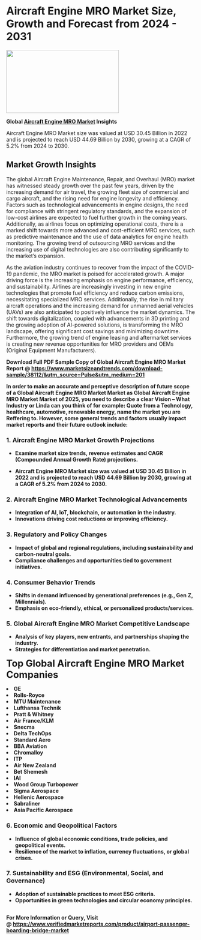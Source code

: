 <H1>Aircraft Engine MRO Market Size, Growth and Forecast from 2024 - 2031</H1><img class="aligncenter size-medium wp-image-584254" src="https://thirdeyenews.in/wp-content/uploads/2024/09/Global-Market-Research-300x168.jpeg" alt="" width="300" height="168" /><p><strong>Global&nbsp;<a href="https://www.marketsizeandtrends.com/download-sample/38112/&amp;utm_source=Pulse&amp;utm_medium=201">Aircraft Engine MRO Market</a> Insights</strong></p><p>Aircraft Engine MRO Market size was valued at USD 30.45 Billion in 2022 and is projected to reach USD 44.69 Billion by 2030, growing at a CAGR of 5.2% from 2024 to 2030.</p><p><h2>Market Growth Insights</h2><p>The global Aircraft Engine Maintenance, Repair, and Overhaul (MRO) market has witnessed steady growth over the past few years, driven by the increasing demand for air travel, the growing fleet size of commercial and cargo aircraft, and the rising need for engine longevity and efficiency. Factors such as technological advancements in engine designs, the need for compliance with stringent regulatory standards, and the expansion of low-cost airlines are expected to fuel further growth in the coming years. Additionally, as airlines focus on optimizing operational costs, there is a marked shift towards more advanced and cost-efficient MRO services, such as predictive maintenance and the use of data analytics for engine health monitoring. The growing trend of outsourcing MRO services and the increasing use of digital technologies are also contributing significantly to the market’s expansion.</p><p><strong></strong></p><p>As the aviation industry continues to recover from the impact of the COVID-19 pandemic, the MRO market is poised for accelerated growth. A major driving force is the increasing emphasis on engine performance, efficiency, and sustainability. Airlines are increasingly investing in new engine technologies that promote fuel efficiency and reduce carbon emissions, necessitating specialized MRO services. Additionally, the rise in military aircraft operations and the increasing demand for unmanned aerial vehicles (UAVs) are also anticipated to positively influence the market dynamics. The shift towards digitalization, coupled with advancements in 3D printing and the growing adoption of AI-powered solutions, is transforming the MRO landscape, offering significant cost savings and minimizing downtime. Furthermore, the growing trend of engine leasing and aftermarket services is creating new revenue opportunities for MRO providers and OEMs (Original Equipment Manufacturers).<p><strong></p><p><span class=""><strong>Download Full PDF Sample Copy of Global Aircraft Engine MRO Market Report</strong> @ <a href="https://www.marketsizeandtrends.com/download-sample/38112/&amp;utm_source=Pulse&amp;utm_medium=201" target="_blank">https://www.marketsizeandtrends.com/download-sample/38112/&amp;utm_source=Pulse&amp;utm_medium=201</a></span></p><p>In order to make an accurate and perceptive description of future scope of a Global&nbsp;Aircraft Engine MRO Market Market as Global&nbsp;Aircraft Engine MRO Market Market of 2025, you need to describe a clear Vision &ndash; What Industry or Linda can you think of for example: Quote from a Technology, healthcare, automotive, renewable energy, name the market you are Reffering to. However, some general trends and factors usually impact market reports and their future outlook include:</p><h3>1.&nbsp;<strong>Aircraft Engine MRO Market Growth Projections</strong></h3><ul><li>Examine market size trends, revenue estimates and CAGR (Compounded Annual Growth Rate) projections.</li><li><p>Aircraft Engine MRO Market size was valued at USD 30.45 Billion in 2022 and is projected to reach USD 44.69 Billion by 2030, growing at a CAGR of 5.2% from 2024 to 2030.</p></li></ul><h3>2.&nbsp;<strong>Aircraft Engine MRO Market Technological Advancements</strong></h3><ul><li>Integration of AI, IoT, blockchain, or automation in the industry.</li><li>Innovations driving cost reductions or improving efficiency.</li></ul><h3>3.&nbsp;<strong>Regulatory and Policy Changes</strong></h3><ul><li>Impact of global and regional regulations, including sustainability and carbon-neutral goals.</li><li>Compliance challenges and opportunities tied to government initiatives.</li></ul><h3>4.&nbsp;<strong>Consumer Behavior Trends</strong></h3><ul><li>Shifts in demand influenced by generational preferences (e.g., Gen Z, Millennials).</li><li>Emphasis on eco-friendly, ethical, or personalized products/services.</li></ul><h3>5.&nbsp;<strong>Global Aircraft Engine MRO Market Competitive Landscape</strong></h3><ul><li>Analysis of key players, new entrants, and partnerships shaping the industry.</li><li>Strategies for differentiation and market penetration.</li></ul><p data-pm-slice="1 1 []"><span style="color: inherit; font-family: inherit; font-size: 25px;">Top Global Aircraft Engine MRO Market Companies</span></p><div class="" data-test-id=""><p><li>GE</li><li> Rolls-Royce</li><li> MTU Maintenance</li><li> Lufthansa Technik</li><li> Pratt & Whitney</li><li> Air France/KLM</li><li> Snecma</li><li> Delta TechOps</li><li> Standard Aero</li><li> BBA Aviation</li><li> Chromalloy</li><li> ITP</li><li> Air New Zealand</li><li> Bet Shemesh</li><li> IAI</li><li> Wood Group Turbopower</li><li> Sigma Aerospace</li><li> Hellenic Aerospace</li><li> Sabraliner</li><li> Asia Pacific Aerospace</li></p></div><h3>6.&nbsp;<strong>Economic and Geopolitical Factors</strong></h3><ul><li>Influence of global economic conditions, trade policies, and geopolitical events.</li><li>Resilience of the market to inflation, currency fluctuations, or global crises.</li></ul><h3>7.&nbsp;<strong>Sustainability and ESG (Environmental, Social, and Governance)</strong></h3><ul><li>Adoption of sustainable practices to meet ESG criteria.</li><li>Opportunities in green technologies and circular economy principles.</li></ul><h2><strong style="font-size: 14px;">For More Information or Query, Visit @&nbsp;</strong><a style="background-color: #ffffff; font-size: 14px;" href="https://www.marketsizeandtrends.com/report/aircraft-engine-mro-market/" target="_blank">https://www.verifiedmarketreports.com/product/airport-passenger-boarding-bridge-market</a></h2>
